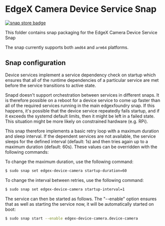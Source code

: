 # EdgeX Camera Device Service Snap
[![snap store badge](https://raw.githubusercontent.com/snapcore/snap-store-badges/master/EN/%5BEN%5D-snap-store-black-uneditable.png)](https://snapcraft.io/edgex-device-camera)

This folder contains snap packaging for the EdgeX Camera Device Service Snap

The snap currently supports both `amd64` and `arm64` platforms.


## Snap configuration

Device services implement a service dependency check on startup which ensures that all of the runtime dependencies of a particular service are met before the service transitions to active state.

Snapd doesn't support orchestration between services in different snaps. It is therefore possible on a reboot for a device service to come up faster than all of the required services running in the main edgexfoundry snap. If this happens, it's possible that the device service repeatedly fails startup, and if it exceeds the systemd default limits, then it might be left in a failed state. This situation might be more likely on constrained hardware (e.g. RPi).

This snap therefore implements a basic retry loop with a maximum duration and sleep interval. If the dependent services are not available, the service sleeps for the defined interval (default: 1s) and then tries again up to a maximum duration (default: 60s). These values can be overridden with the following commands:
    
To change the maximum duration, use the following command:

```bash
$ sudo snap set edgex-device-camera startup-duration=60
```

To change the interval between retries, use the following command:

```bash
$ sudo snap set edgex-device-camera startup-interval=1
```

The service can then be started as follows. The "--enable" option
ensures that as well as starting the service now, it will be automatically started on boot:

```bash
$ sudo snap start --enable edgex-device-camera.device-camera
```
